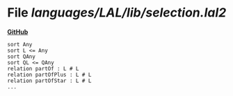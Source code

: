 # File _languages/LAL/lib/selection.lal2_
**[GitHub](https://github.com/softlang/yas/blob/master/languages/LAL/lib/selection.lal2)**
```
sort Any
sort L <= Any
sort QAny
sort QL <= QAny
relation partOf : L # L
relation partOfPlus : L # L
relation partOfStar : L # L
...
```
